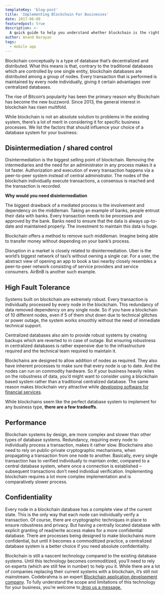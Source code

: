 ```yaml
---
templateKey: 'blog-post'
title: 'Implementing Blockchain For Businesses'
date: 2017-06-08
featuredpost: true
description: >-
  A quick guide to help you understand whether blockchain is the right technology for your business and it’s goals.
author: Anand Narayan
tags:
  - mobile app
---
```

Blockchain conceptually is a type of database that’s decentralized and distributed. What this means is that, contrary to the traditional databases which are controlled by one single entity, blockchain databases are distributed among a group of nodes. Every transaction that is performed is maintained by every node individually, giving it certain advantages over centralized databases.

The rise of Bitcoin’s popularity has been the primary reason why Blockchain has become the new buzzword. Since 2013, the general interest in blockchain has risen multifold.


While blockchain is not an absolute solution to problems in the existing system, there’s a lot of merit in considering it for specific business processes. We list the factors that should influence your choice of a database system for your business:


## Disintermediation / shared control
Disintermediation is the biggest selling point of blockchain. Removing the intermediaries and the need for an administrator in any process makes it a lot faster. Authorization and execution of every transaction happens via a peer-to-peer system instead of central administrator. The nodes of the blockchain individually execute transactions, a consensus is reached and the transaction is recorded.

__Why would you need disintermediation__

The biggest drawback of a mediated process is the involvement and dependency on the middleman. Taking an example of banks, people entrust their data with banks. Every transaction needs to be processes and approved by the bank. Banks need to ensure that the data is always up-to-date and maintained properly. The investment to maintain this data is huge.

Blockchain offers a method to remove such middleman. Imagine being able to transfer money without depending on your bank’s process.

Disruption in a market is closely related to disintermediation. Uber is the world’s biggest network of taxi’s without owning a single car. For a user, the abstract view of opening an app to book a taxi nearby closely resembles a peer-to-peer network consisting of service providers and service consumers. AirBnB is another such example.

## High Fault Tolerance
Systems built on blockchain are extremely robust. Every transaction is individually processed by every node in the blockchain. This redundancy of data removed dependency on any single node. So if you have a blockchain of 10 different nodes, even if 5 of them shut down due to technical glitches or power outage, the system works smoothly without the need of immediate technical support.

Centralized databases also aim to provide robust systems by creating backups which are reverted to in case of outage. But ensuring robustness in centralized databases is rather expensive due to the infrastructure required and the technical team required to maintain it.

Blockchains are designed to allow addition of nodes as required. They also have inherent processes to make sure that every node is up to date. And the nodes can run on commodity hardware. So if your business heavily relies on the robustness of data, you’d might want to consider using a blockchain based system rather than a traditional centralized database. The same reason makes blockchain very attractive while [developing software for financial services](https://codebrahma.com/financial-software-development-company/).

 
While blockchains seem like the perfect database system to implement for any business type, __there are a few tradeoffs__.

 

## Performance
Blockchain systems by design, are more complex and slower than other types of database systems. Redundancy, requiring every node to individually process a transaction, makes it rather slow. Blockchains also need to rely on public-private cryptographic mechanisms, when propagating a transaction from one node to another. Basically, every single transaction has to verified individually to maintain order, compared to a central database system, where once a connection is established – subsequent transactions don’t need individual verification.
Implementing blockchain requires a lot more complex implementation and is comparatively slower process.

 
## Confidentiality
Every node in a blockchain database has a complete view of the current state. This is the only way that each node can individually verify a transaction. Of course, there are cryptographic techniques in place to ensure robustness and privacy. But having a centrally located database with explicit granting of read/write access makes for a more confidential database. There are processes being designed to make blockchains more confidential, but until it becomes a commoditized practice, a centralized database system is a better choice if you need absolute confidentiality.

 
Blockchain is still a nascent technology compared to the existing database systems. Until this technology becomes commoditized, you’ll need to rely on experts (which are still few in number) to help you it. While there are a lot of companies replacing their current systems with a blockchain, it’s still not mainstream. Codebrahma is an expert [Blockchain application development company](https://codebrahma.com/serviceblockchain-development-company/). To fully understand the scope and limitations of this technology for your business, you’re welcome to[ drop us a message.](https://codebrahma.com/contact/)